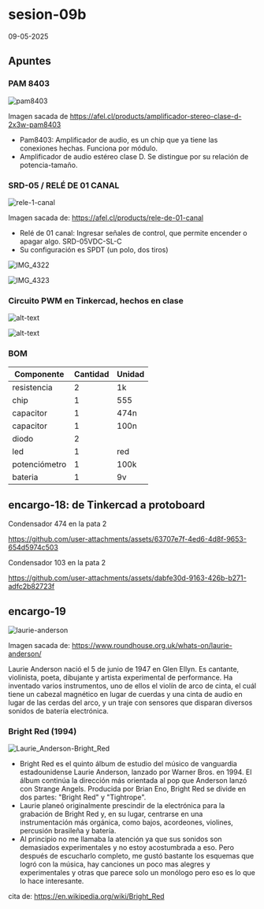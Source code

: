 # sesion-09b

09-05-2025

## Apuntes

### PAM 8403

![pam8403](https://github.com/user-attachments/assets/f07efaaf-3efa-4046-892e-c2fb82df830a)

Imagen sacada de <https://afel.cl/products/amplificador-stereo-clase-d-2x3w-pam8403>

* Pam8403: Amplificador de audio, es un chip que ya tiene las conexiones hechas. Funciona por módulo.
* Amplificador de audio estéreo clase D. Se distingue por su relación de potencia-tamaño.

### SRD-05 / RELÉ DE 01 CANAL

![rele-1-canal](https://github.com/user-attachments/assets/027d354c-bb9c-4653-8b7f-a01b6ac096d3)

Imagen sacada de: <https://afel.cl/products/rele-de-01-canal>

* Relé de 01 canal: Ingresar señales de control, que permite encender o apagar algo. SRD-05VDC-SL-C
* Su configuración es SPDT (un polo, dos tiros)

![IMG_4322](https://github.com/user-attachments/assets/bd66db84-82f3-44f1-99a3-798f7dd1d51e)

![IMG_4323](https://github.com/user-attachments/assets/f03fd004-4bbc-427f-9123-5e412505a206)

### Circuito PWM en Tinkercad, hechos en clase

![alt-text](https://github.com/user-attachments/assets/38b632a3-f69f-41d7-91af-e5ec477fbf09)

![alt-text](https://github.com/user-attachments/assets/cd1b1160-aef6-438a-ae0b-63c78a02faf7)

### BOM

|Componente| Cantidad |Unidad|
 |----|------|------|
 |resistencia|2|1k|
 |chip |1|555|
 |capacitor|1|474n|
 |capacitor|1|100n|
 |diodo|2||
 |led|1|red|
 |potenciómetro|1|100k|
 |bateria|1| 9v|

## encargo-18: de Tinkercad a protoboard

Condensador 474 en la pata 2

<https://github.com/user-attachments/assets/63707e7f-4ed6-4d8f-9653-654d5974c503>

Condensador 103 en la pata 2

<https://github.com/user-attachments/assets/dabfe30d-9163-426b-b271-adfc2b82723f>

## encargo-19

![laurie-anderson](https://github.com/user-attachments/assets/e70a3ab6-2961-42a1-8f3e-b7dd60e7f771)

Imagen sacada de: <https://www.roundhouse.org.uk/whats-on/laurie-anderson/>

Laurie Anderson nació el 5 de junio de 1947 en Glen Ellyn. Es cantante, violinista, poeta, dibujante y artista experimental de performance. Ha inventado varios instrumentos, uno de ellos el violín de arco de cinta, el cuál tiene un cabezal magnético en lugar de cuerdas y una cinta de audio en lugar de las cerdas del arco, y un traje con sensores que disparan diversos sonidos de batería electrónica.

### Bright Red (1994)

![Laurie_Anderson-Bright_Red](https://github.com/user-attachments/assets/2f488da3-52b1-40f7-9949-04a98493c07b)

* Bright Red es el quinto álbum de estudio del músico de vanguardia estadounidense Laurie Anderson, lanzado por Warner Bros. en 1994. El álbum continúa la dirección más orientada al pop que Anderson lanzó con Strange Angels. Producida por Brian Eno, Bright Red se divide en dos partes: "Bright Red" y "Tightrope".
* Laurie planeó originalmente prescindir de la electrónica para la grabación de Bright Red y, en su lugar, centrarse en una instrumentación más orgánica, como bajos, acordeones, violines, percusión brasileña y batería.
* Al principio no me llamaba la atención ya que sus sonidos son demasiados experimentales y no estoy acostumbrada a eso. Pero después de escucharlo completo, me gustó bastante los esquemas que logró con la música, hay canciones un poco mas alegres y experimentales y otras que parece solo un monólogo pero eso es lo que lo hace interesante.

cita de: <https://en.wikipedia.org/wiki/Bright_Red>
